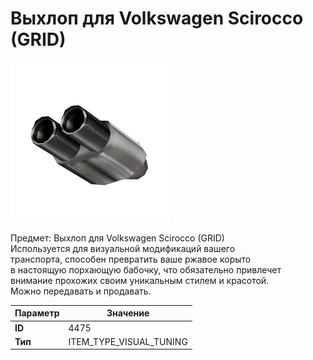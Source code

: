 # Выхлоп для Volkswagen Scirocco (GRID)

![Item Image](../img/4475.webp?raw=true)

Предмет: Выхлоп для Volkswagen Scirocco (GRID)<br>Используется для визуальной модификаций вашего<br>транспорта, способен превратить ваше ржавое корыто<br>в настоящую порхающую бабочку, что обязательно привлечет<br>внимание прохожих своим уникальным стилем и красотой.<br>Можно передавать и продавать.


| Параметр | Значение |
|----------|----------|
| **ID** | 4475 |
| **Тип** | ITEM_TYPE_VISUAL_TUNING |

